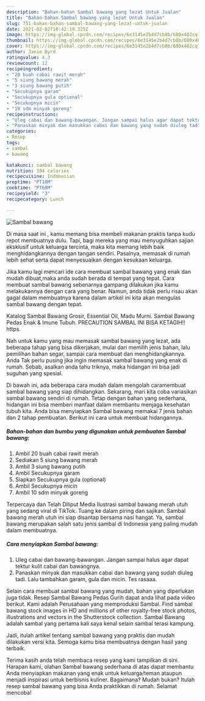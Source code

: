 ```yaml
---
description: "Bahan-bahan Sambal bawang yang lezat Untuk Jualan"
title: "Bahan-bahan Sambal bawang yang lezat Untuk Jualan"
slug: 751-bahan-bahan-sambal-bawang-yang-lezat-untuk-jualan
date: 2021-02-02T10:42:19.325Z
image: https://img-global.cpcdn.com/recipes/6e3145e2b4d7cb8b/680x482cq70/sambal-bawang-foto-resep-utama.jpg
thumbnail: https://img-global.cpcdn.com/recipes/6e3145e2b4d7cb8b/680x482cq70/sambal-bawang-foto-resep-utama.jpg
cover: https://img-global.cpcdn.com/recipes/6e3145e2b4d7cb8b/680x482cq70/sambal-bawang-foto-resep-utama.jpg
author: Janie Byrd
ratingvalue: 4.3
reviewcount: 12
recipeingredient:
- "20 buah cabai rawit merah"
- "5 siung bawang merah"
- "3 siung bawang putih"
- "Secukupnya garam"
- "Secukupnya gula optional"
- "Secukupnya micin"
- "10 sdm minyak goreng"
recipeinstructions:
- "Uleg cabai dan bawang-bawangan. Jangan sampai halus agar dapat tektur kulit cabai dan bawangnya."
- "Panaskan minyak dan masukkan cabai dan bawang yang sudah diuleg tadi. Lalu tambahkan garam, gula dan micin. Tes rasaaa."
categories:
- Resep
tags:
- sambal
- bawang

katakunci: sambal bawang 
nutrition: 194 calories
recipecuisine: Indonesian
preptime: "PT10M"
cooktime: "PT60M"
recipeyield: "3"
recipecategory: Lunch

---
```



![Sambal bawang](https://img-global.cpcdn.com/recipes/6e3145e2b4d7cb8b/680x482cq70/sambal-bawang-foto-resep-utama.jpg)

Di masa  saat ini , kamu memang bisa membeli makanan praktis tanpa kudu repot membuatnya dulu. Tapi, bagi mereka yang mau menyuguhkan sajian eksklusif untuk keluarga tercinta, maka kita memang lebih baik menghidangkannya dengan tangan sendiri. Pasalnya, memasak di rumah lebih sehat serta dapat menyesuaikan dengan kesukaan keluarga.

Jika kamu lagi mencari ide cara membuat sambal bawang yang enak dan mudah dibuat,maka anda sudah berada di tempat yang tepat. Cara membuat sambal bawang  sebenarnya gampang dilakukan jika kamu melakukannya dengan cara yang benar. Namun, anda tidak perlu risau akan gagal dalam membuatnya 
karena dalam artikel ini kita akan mengulas sambal bawang dengan tepat.  

Katalog Sambal Bawang Grosir, Essential Oil, Madu Murni. Sambal Bawang Pedas Enak &amp; Imune Tubuh. PRECAUTION SAMBAL INI BISA KETAGIH‼️ https.

Nah untuk kamu yang mau memasak sambal bawang yang lezat, ada beberapa tahap yang bisa dikerjakan, mulai dari memilih jenis bahan, lalu pemilihan bahan segar, sampai cara membuat dan menghidangkannya. Anda Tak perlu pusing jika ingin memasak sambal bawang yang enak di rumah. Sebab, asalkan anda  tahu triknya, maka hidangan ini bisa jadi suguhan yang spesial.

Di bawah ini, ada beberapa cara mudah dalam mengolah caramembuat sambal bawang yang siap dihidangkan. Sekarang, mari kita coba variasikan sambal bawang sendiri di rumah. Tetap dengan bahan yang sederhana, hidangan ini bisa memberi manfaat dalam membantu menjaga kesehatan tubuh kita. Anda bisa menyiapkan Sambal bawang memakai 7 jenis bahan dan 2 tahap pembuatan. Berikut ini cara untuk membuat hidangannya.

<!--inarticleads1-->

##### Bahan-bahan dan bumbu yang digunakan untuk pembuatan Sambal bawang:

1. Ambil 20 buah cabai rawit merah
1. Sediakan 5 siung bawang merah
1. Ambil 3 siung bawang putih
1. Ambil Secukupnya garam
1. Siapkan Secukupnya gula (optional)
1. Ambil Secukupnya micin
1. Ambil 10 sdm minyak goreng


Terpercaya dan Telah Diliput Media  Ilustrasi sambal bawang merah utuh yang sedang viral di TikTok. Tuang ke dalam piring dan sajikan. Sambal bawang merah utuh ini siap disantap bersama nasi hangat. Ya, sambal bawang merupakan salah satu jenis sambal di Indonesia yang paling mudah dalam membuatnya. 

<!--inarticleads2-->

##### Cara menyiapkan Sambal bawang:

1. Uleg cabai dan bawang-bawangan. Jangan sampai halus agar dapat tektur kulit cabai dan bawangnya.
1. Panaskan minyak dan masukkan cabai dan bawang yang sudah diuleg tadi. Lalu tambahkan garam, gula dan micin. Tes rasaaa.


Selain cara membuat sambal bawang yang mudah, bahan yang diperlukan juga tidak. Resep Sambal Bawang Pedas Gurih dapat anda lihat pada video berikut. Kami adalah Perusahaan yang memproduksi Sambal. Find sambal bawang stock images in HD and millions of other royalty-free stock photos, illustrations and vectors in the Shutterstock collection. Sambal Bawang adalah sambal yang pertama kali saya kenal selain sambal terasi kampung. 

Jadi, itulah artikel tentang  sambal bawang  yang praktis dan mudah dilakukan versi kita. Semoga kamu bisa membuatnya dengan hasil yang terbaik. 

Terima kasih anda telah membaca resep yang kami tampilkan di sini. Harapan kami, olahan  Sambal bawang sederhana di atas dapat membantu Anda menyiapkan makanan yang enak untuk keluarga/teman ataupun menjadi inspirasi untuk berbisnis kuliner. Bagaimana? Mudah bukan? Itulah resep sambal bawang yang bisa Anda praktikkan di rumah. Selamat mencoba!

